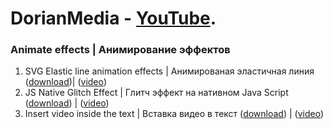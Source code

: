 # DorianMedia - [YouTube](https://www.youtube.com/channel/UCI5B6GIerZ5AzAI5ANAOwww). 
### Animate effects | Анимирование эффектов
1. SVG Elastic line animation effects | Анимированая эластичная линия ([download](https://github.com/DorianHub/Animate-effects/tree/master/SVG%20Elastic%20line%20animation%20effects))| ([video](https://www.youtube.com/watch?v=kVZ5AzI0C_4))
2. JS Native Glitch Effect | Глитч эффект на нативном Java Script ([download](https://github.com/DorianHub/Animate-effects/tree/master/JS%20Native%20Glitch%20Effect)) | ([video](https://youtu.be/88NNttc-YWo))
3. Insert video inside the text | Вставка видео в текст ([download](https://github.com/DorianHub/Animate-effects/tree/master/Insert%20video%20inside%20the%20text)) | ([video](https://www.youtube.com/watch?v=HH5wioQjZ-c))